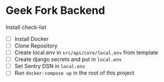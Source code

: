 # Geek Fork Backend
Install check-list
- [ ] Install Docker
- [ ] Clone Repository
- [ ] Create local.env in `src/api/core/local.env` from template
- [ ] Create django secrets and put in `local.env`
- [ ] Set Sentry DSN in `local.env`
- [ ] Run `docker-compose up` in the root of this project
